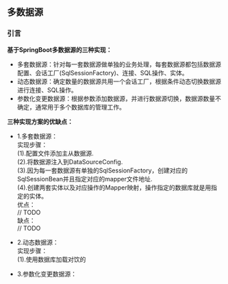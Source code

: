 ## 多数据源

### 引言

**基于SpringBoot多数据源的三种实现：**

- 多套数据源：针对每一套数据源做单独的业务处理，每套数据源都包括数据源配置、会话工厂(SqlSessionFactory)、连接、SQL操作、实体。
- 动态数据源：确定数量的数据源共用一个会话工厂，根据条件动态切换数据源进行连接、SQL操作。
- 参数化变更数据源：根据参数添加数据源，并进行数据源切换，数据源数量不确定，通常用于多个数据库的管理工作。

**三种实现方案的优缺点：**

* 1.多套数据源：  
  实现步骤：  
  (1).配置文件添加主从数据源.  
  (2).将数据源注入到DataSourceConfig.  
  (3).因为每一套数据源有单独的SqlSessionFactory，创建对应的SqlSessionBean并且指定对应的mapper文件地址.  
  (4).创建两套实体以及对应操作的Mapper映射，操作指定的数据库就是用指定的实体。  
  优点：  
    // TODO  
  缺点：  
    // TODO
  

* 2.动态数据源：  
  实现步骤：  
  (1).使用数据库加载对饮的
  

* 3.参数化变更数据源：